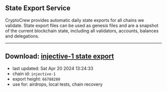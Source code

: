 ## State Export Service
CryptoCrew provides automatic daily state exports for all chains we validate. State export files can be used as genesis files and are a snapshot of the current blockchain state, including all validators, accounts, balances and delegations.

---
**Download: [injective-1 state export](https://dl-eu2.ccvalidators.com/SERVICE/injective/injective-1_export_66788280.json)**
---

- last updated: Sat Apr 20 2024 13:24:33
- chain id: `injective-1`
- export height: `66788280`
- use for: airdrops, local tests, chain recovery
